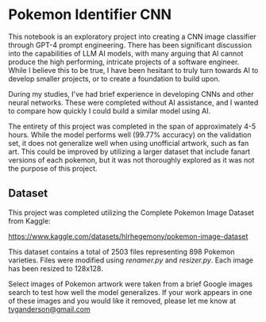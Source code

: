 # **Pokemon Identifier CNN**
This notebook is an exploratory project into creating a CNN image classifier through GPT-4 prompt engineering. There has been significant discussion into the capabilities of LLM AI models, with many arguing that AI cannot produce the high performing, intricate projects of a software engineer. While I believe this to be true, I have been hesitant to truly turn towards AI to develop smaller projects, or to create a foundation to build upon.

During my studies, I've had brief experience in developing CNNs and other neural networks. These were completed without AI assistance, and I wanted to compare how quickly I could build a similar model using AI.

The entirety of this project was completed in the span of approximately 4-5 hours. While the model performs well (99.77% accuracy) on the validation set, it does not generalize well when using unofficial artwork, such as fan art. This could be improved by utilizing a larger dataset that include fanart versions of each pokemon, but it was not thoroughly explored as it was not the purpose of this project.


## **Dataset**
This project was completed utilizing the Complete Pokemon Image Dataset from Kaggle:

https://www.kaggle.com/datasets/hlrhegemony/pokemon-image-dataset

This dataset contains a total of 2503 files representing 898 Pokemon varieties. Files were modified using *renamer.py* and *resizer.py*. Each image has been resized to 128x128.

Select images of Pokemon artwork were taken from a brief Google images search to test how well the model generalizes. If your work appears in one of these images and you would like it removed, please let me know at tyganderson@gmail.com
